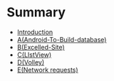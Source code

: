 # Summary

* [Introduction](README.md)
* [A\(Android-To-Build-database\)](a\(android-to-build-database\).md)
* [B\(Excelled-Site\)](b\(excelled-site\).md)
* [C\(LIstView\)](c\(listview\).md)
* [D\(Volley\)](d\(volley\).md)
* [E\(Network requests\)](e\(network-requests\).md)

